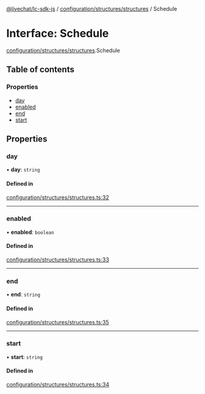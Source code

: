 [@livechat/lc-sdk-js](../README.md) / [configuration/structures/structures](../modules/configuration_structures_structures.md) / Schedule

# Interface: Schedule

[configuration/structures/structures](../modules/configuration_structures_structures.md).Schedule

## Table of contents

### Properties

- [day](configuration_structures_structures.Schedule.md#day)
- [enabled](configuration_structures_structures.Schedule.md#enabled)
- [end](configuration_structures_structures.Schedule.md#end)
- [start](configuration_structures_structures.Schedule.md#start)

## Properties

### day

• **day**: `string`

#### Defined in

[configuration/structures/structures.ts:32](https://github.com/livechat/lc-sdk-js/blob/1fa827f/src/configuration/structures/structures.ts#L32)

___

### enabled

• **enabled**: `boolean`

#### Defined in

[configuration/structures/structures.ts:33](https://github.com/livechat/lc-sdk-js/blob/1fa827f/src/configuration/structures/structures.ts#L33)

___

### end

• **end**: `string`

#### Defined in

[configuration/structures/structures.ts:35](https://github.com/livechat/lc-sdk-js/blob/1fa827f/src/configuration/structures/structures.ts#L35)

___

### start

• **start**: `string`

#### Defined in

[configuration/structures/structures.ts:34](https://github.com/livechat/lc-sdk-js/blob/1fa827f/src/configuration/structures/structures.ts#L34)
